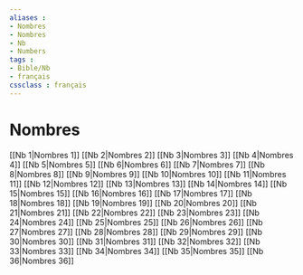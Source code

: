 ```yaml
---
aliases : 
- Nombres
- Nombres
- Nb
- Numbers
tags : 
- Bible/Nb
- français
cssclass : français
---
```


# Nombres

[[Nb 1|Nombres 1]]
[[Nb 2|Nombres 2]]
[[Nb 3|Nombres 3]]
[[Nb 4|Nombres 4]]
[[Nb 5|Nombres 5]]
[[Nb 6|Nombres 6]]
[[Nb 7|Nombres 7]]
[[Nb 8|Nombres 8]]
[[Nb 9|Nombres 9]]
[[Nb 10|Nombres 10]]
[[Nb 11|Nombres 11]]
[[Nb 12|Nombres 12]]
[[Nb 13|Nombres 13]]
[[Nb 14|Nombres 14]]
[[Nb 15|Nombres 15]]
[[Nb 16|Nombres 16]]
[[Nb 17|Nombres 17]]
[[Nb 18|Nombres 18]]
[[Nb 19|Nombres 19]]
[[Nb 20|Nombres 20]]
[[Nb 21|Nombres 21]]
[[Nb 22|Nombres 22]]
[[Nb 23|Nombres 23]]
[[Nb 24|Nombres 24]]
[[Nb 25|Nombres 25]]
[[Nb 26|Nombres 26]]
[[Nb 27|Nombres 27]]
[[Nb 28|Nombres 28]]
[[Nb 29|Nombres 29]]
[[Nb 30|Nombres 30]]
[[Nb 31|Nombres 31]]
[[Nb 32|Nombres 32]]
[[Nb 33|Nombres 33]]
[[Nb 34|Nombres 34]]
[[Nb 35|Nombres 35]]
[[Nb 36|Nombres 36]]
